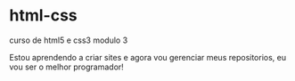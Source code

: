 # html-css
 curso de html5 e css3 modulo 3

 Estou aprendendo a criar sites e agora vou gerenciar meus repositorios, eu vou ser o melhor programador!
